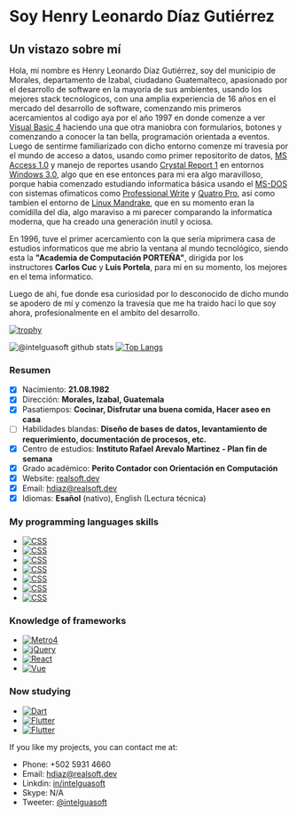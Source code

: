 # Soy Henry Leonardo Díaz Gutiérrez
## Un vistazo sobre mí

Hola, mi nombre es Henry Leonardo Díaz Gutiérrez, soy del municipio de Morales, departamento de Izabal, ciudadano Guatemalteco, apasionado por el desarrollo de software en la mayoría de sus ambientes, usando los mejores stack tecnologicos, con una amplia experiencia de 16 años en el mercado del desarrollo de software, comenzando mis primeros acercamientos al codigo aya por el año 1997 en donde comenze a ver [Visual Basic 4](https://winworldpc.com/product/microsoft-visual-bas/40) haciendo una que otra maniobra con formularios, botones y comenzando a conocer la tan bella, programación orientada a eventos. Luego de sentirme familiarizado con dicho entorno comenze mi travesia por el mundo de acceso a datos, usando como primer repositorito de datos, [MS Access 1.0](https://winworldpc.com/product/microsoft-access/10) y manejo de reportes usando [Crystal Report 1](https://winworldpc.com/product/crystal-reports/1x) en entornos [Windows 3.0](https://winworldpc.com/product/windows-3/31), algo que en ese entonces para mi era algo maravilloso, porque habia comenzado estudiando informatica básica usando el [MS-DOS](https://winworldpc.com/product/ms-dos/1x) con sistemas ofimaticos como [Professional Write](https://winworldpc.com/product/professional-write/2x) y [Quatro Pro](https://winworldpc.com/product/quattro-pro/10), asi como tambien el entorno de [Linux Mandrake](https://winworldpc.com/product/mandrake-linux/65), que en su momento eran la comidilla del día, algo maraviso a mi parecer comparando la informatica moderna, que ha creado una generación inutil y ociosa.

En 1996, tuve el primer acercamiento con la que sería miprimera casa de estudios informaticos que me abrio la ventana al mundo tecnológico, siendo esta la **"Academia de Computación PORTEÑA"**, dirigida por los instructores **Carlos Cuc** y **Luis Portela**, para mi en su momento, los mejores en el tema informatico.

Luego de ahi, fue donde esa curiosidad por lo desconocido de dicho mundo se apodero de mí y comenzo la travesía que me ha traido hací lo que soy ahora, profesionalmente en el ambito del desarrollo.

[![trophy](https://github-profile-trophy.vercel.app/?username=intelguasoft&column=8&margin-w=2)](https://github.com/ryo-ma/github-profile-trophy)

![@intelguasoft github stats](https://github-readme-stats.vercel.app/api?username=intelguasoft&show_icons=true&hide=prs,contribs&count_private=true)
[![Top Langs](https://github-readme-stats.vercel.app/api/top-langs/?username=intelguasoft&layout=compact&hide=kotlin)](https://github.com/intelguasoft?tab=repositories)

### Resumen
- [x] Nacimiento: **21.08.1982**
- [x] Dirección: **Morales, Izabal, Guatemala**
- [x] Pasatiempos: **Cocinar, Disfrutar una buena comida, Hacer aseo en casa**
- [ ] Habilidades blandas: **Diseño de bases de datos, levantamiento de requerimiento, documentación de procesos, etc.**
- [x] Centro de estudios: **Instituto Rafael Arevalo Martinez - Plan fin de semana**
- [x] Grado académico: **Perito Contador con Orientación en Computación**
- [x] Website: [realsoft.dev](https://realsoft.dev)
- [x] Email: [hdiaz@realsoft.dev](mailto:hdiaz@realsoft.dev)
- [x] Idiomas: **Esañol** (nativo), English (Lectura técnica)

### My programming languages skills

- [![CSS](https://img.shields.io/badge/CSS-10%20years-brightgreen?style=for-the-badge)]()
- [![CSS](https://img.shields.io/badge/LESS-8%20years-brightgreen?style=for-the-badge)]()
- [![CSS](https://img.shields.io/badge/JavaScript-10%20years-brightgreen?style=for-the-badge)]()
- [![CSS](https://img.shields.io/badge/HTML-10%20years-brightgreen?style=for-the-badge)]()
- [![CSS](https://img.shields.io/badge/PHP-14%20years-brightgreen?style=for-the-badge)]()
- [![CSS](https://img.shields.io/badge/MySQL-14%20years-brightgreen?style=for-the-badge)]()
- [![CSS](https://img.shields.io/badge/SQL-14%20years-brightgreen?style=for-the-badge)]()

### Knowledge of frameworks

- [![Metro4](https://img.shields.io/badge/Metro%204-8%20years-brightgreen?style=for-the-badge)]()
- [![jQuery](https://img.shields.io/badge/jQuery-10%20years-brightgreen?style=for-the-badge)]()
- [![React](https://img.shields.io/badge/React-4%20years-yellow?style=for-the-badge)]()
- [![Vue](https://img.shields.io/badge/Vue-5%20years-red?style=for-the-badge)]()

### Now studying

- [![Dart](https://img.shields.io/badge/Dart-Begin-blueviolet?style=for-the-badge)]()
- [![Flutter](https://img.shields.io/badge/Flutter-Begin-blueviolet?style=for-the-badge)]()
- [![Flutter](https://img.shields.io/badge/English-Pre%20Intermediate-blueviolet?style=for-the-badge)]()

If you like my projects, you can contact me at: 
- Phone: +502 5931 4660
- Email: hdiaz@realsoft.dev
- Linkdin: [in/intelguasoft](https://www.linkedin.com/in/intelguasoft/)
- Skype: N/A
- Tweeter: [@intelguasoft](https://twitter.com/Intelguasoft)


